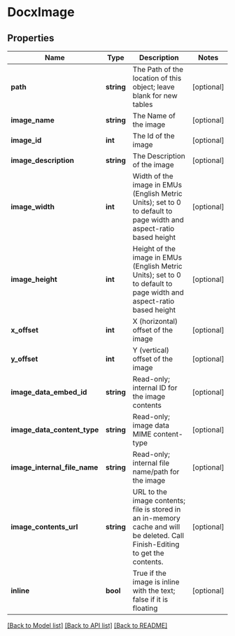 # DocxImage

## Properties
Name | Type | Description | Notes
------------ | ------------- | ------------- | -------------
**path** | **string** | The Path of the location of this object; leave blank for new tables | [optional] 
**image_name** | **string** | The Name of the image | [optional] 
**image_id** | **int** | The Id of the image | [optional] 
**image_description** | **string** | The Description of the image | [optional] 
**image_width** | **int** | Width of the image in EMUs (English Metric Units); set to 0 to default to page width and aspect-ratio based height | [optional] 
**image_height** | **int** | Height of the image in EMUs (English Metric Units); set to 0 to default to page width and aspect-ratio based height | [optional] 
**x_offset** | **int** | X (horizontal) offset of the image | [optional] 
**y_offset** | **int** | Y (vertical) offset of the image | [optional] 
**image_data_embed_id** | **string** | Read-only; internal ID for the image contents | [optional] 
**image_data_content_type** | **string** | Read-only; image data MIME content-type | [optional] 
**image_internal_file_name** | **string** | Read-only; internal file name/path for the image | [optional] 
**image_contents_url** | **string** | URL to the image contents; file is stored in an in-memory cache and will be deleted.  Call Finish-Editing to get the contents. | [optional] 
**inline** | **bool** | True if the image is inline with the text; false if it is floating | [optional] 

[[Back to Model list]](../README.md#documentation-for-models) [[Back to API list]](../README.md#documentation-for-api-endpoints) [[Back to README]](../README.md)


